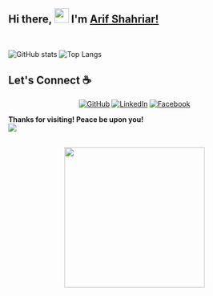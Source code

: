 ## Hi there, <img src="https://github.com/TheDudeThatCode/TheDudeThatCode/blob/master/Assets/Hi.gif" width="29px"> I'm [Arif Shahriar!](https://www.linkedin.com/in/shahriararif/) 

<br />

![GitHub stats](https://github-readme-stats.vercel.app/api?username=shahriar1996&show_icons=true&theme=tokyonight)
![Top Langs](https://github-readme-stats.vercel.app/api/top-langs/?username=shahriar1996&theme=tokyonight)

## Let's Connect :coffee:
<p align="center">
	<a href="https://github.com/shahriar1996"><img src="https://img.icons8.com/bubbles/50/000000/github.png" alt="GitHub"/></a>
	<a href="https://www.linkedin.com/in/shahriararif/"><img src="https://img.icons8.com/bubbles/50/000000/linkedin.png" alt="LinkedIn"/></a>
	<a href="https://www.facebook.com/arif.shahriar.1232/"><img src="https://img.icons8.com/bubbles/50/000000/facebook-new.png" alt="Facebook"/></a>
</p>

**Thanks for visiting! Peace be upon you!** 
<br />
![](https://visitor-badge.laobi.icu/badge?page_id=shahriar1996.shahriar1996)

<p align="center">
<br><img src="https://github.com/shahriar1996/shahriar1996/blob/main/developer.gif" width="280px"><br><br>
</p>
